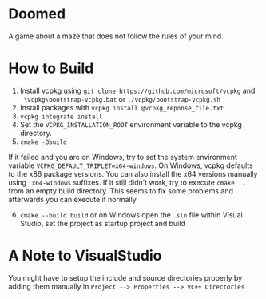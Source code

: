 # Doomed
A game about a maze that does not follow the rules of your mind.

# How to Build

1. Install [vcpkg](https://github.com/microsoft/vcpkg) using `git clone https://github.com/microsoft/vcpkg` and `.\vcpkg\bootstrap-vcpkg.bat` or `./vcpkg/bootstrap-vcpkg.sh`
2. Install packages with `vcpkg install @vcpkg_reponse_file.txt`
3. `vcpkg integrate install`
4. Set the `VCPKG_INSTALLATION_ROOT` environment variable to the vcpkg directory.
5. `cmake -Bbuild`

If it failed and you are on Windows, try to set the system environment variable `VCPKG_DEFAULT_TRIPLET=x64-windows`. On Windows, vcpkg defaults to the x86 package versions. You can also install the x64 versions manually using `:x64-windows` suffixes.
If it still didn't work, try to execute `cmake ..` from an empty build directory. This seems to fix some problems and afterwards you can execute it normally.

6. `cmake --build build` or on Windows open the `.sln` file within Visual Studio, set the project as startup project and build

# A Note to VisualStudio
You might have to setup the include and source directories properly by adding them manually in `Project --> Properties --> VC++ Directories`